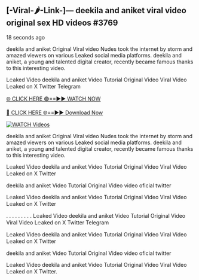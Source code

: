 ## [-Viral-🌶-Link-]— deekila and aniket viral video original sex HD videos #3769

18 seconds ago

deekila and aniket Original Viral video Nudes took the internet by storm and amazed viewers on various Leaked social media platforms. deekila and aniket, a young and talented digital creator, recently became famous thanks to this interesting video.

L𝚎aked Video deekila and aniket Video Tutorial Original Video Viral Video L𝚎aked on X Twitter Telegram

[🌐 CLICK HERE 🟢==►► WATCH NOW](https://valovideo.net/valo-video/?bom)

[🔴 CLICK HERE 🌐==►► Download Now](https://valovideo.net/valo-video/?bom)

[![WATCH Videos](https://i.imgur.com/dJHk4Zq.gif)](https://valovideo.net/valo-video/?bom)

deekila and aniket Original Viral video Nudes took the internet by storm and amazed viewers on various Leaked social media platforms. deekila and aniket, a young and talented digital creator, recently became famous thanks to this interesting video.

L𝚎aked Video deekila and aniket Video Tutorial Original Video Viral Video L𝚎aked on X Twitter

deekila and aniket Video Tutorial Original Video video oficial twitter

L𝚎aked Video deekila and aniket Video Tutorial Original Video Viral Video L𝚎aked on X Twitter

. . . . . . . . . L𝚎aked Video deekila and aniket Video Tutorial Original Video Viral Video L𝚎aked on X Twitter Telegram

L𝚎aked Video deekila and aniket Video Tutorial Original Video Viral Video L𝚎aked on X Twitter

deekila and aniket Video Tutorial Original Video video oficial twitter

L𝚎aked Video deekila and aniket Video Tutorial Original Video Viral Video L𝚎aked on X Twitter.